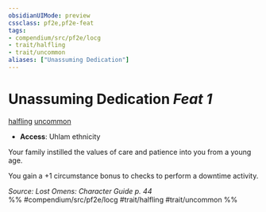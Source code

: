 ```yaml
---
obsidianUIMode: preview
cssclass: pf2e,pf2e-feat
tags:
- compendium/src/pf2e/locg
- trait/halfling
- trait/uncommon
aliases: ["Unassuming Dedication"]
---
```

# Unassuming Dedication  *Feat 1*  
[halfling](../../Rules/traits/halfling.md)  [uncommon](../../Rules/traits/uncommon.md)  

- **Access**: Uhlam ethnicity

Your family instilled the values of care and patience into you from a young age.

You gain a +1 circumstance bonus to checks to perform a downtime activity.

*Source: Lost Omens: Character Guide p. 44*  
%% #compendium/src/pf2e/locg #trait/halfling #trait/uncommon %%